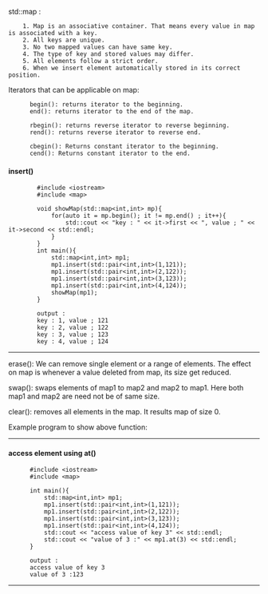 std::map :

        1. Map is an associative container. That means every value in map is associated with a key. 
        2. All keys are unique. 
        3. No two mapped values can have same key. 
        4. The type of key and stored values may differ. 
        5. All elements follow a strict order. 
        6. When we insert element automatically stored in its correct position.
        

Iterators that can be applicable on map:

          begin(): returns iterator to the beginning.
          end(): returns iterator to the end of the map.

          rbegin(): returns reverse iterator to reverse beginning.
          rend(): returns reverse iterator to reverse end.

          cbegin(): Returns constant iterator to the beginning.
          cend(): Returns constant iterator to the end.


#### insert()

            #include <iostream>
            #include <map>

            void showMap(std::map<int,int> mp){
                for(auto it = mp.begin(); it != mp.end() ; it++){
                    std::cout << "key : " << it->first << ", value ; " << it->second << std::endl;
                }    
            }
            int main(){
                std::map<int,int> mp1;
                mp1.insert(std::pair<int,int>(1,121));
                mp1.insert(std::pair<int,int>(2,122));
                mp1.insert(std::pair<int,int>(3,123));
                mp1.insert(std::pair<int,int>(4,124));
                showMap(mp1);
            }

            output :
            key : 1, value ; 121
            key : 2, value ; 122
            key : 3, value ; 123
            key : 4, value ; 124
            
            
---
erase(): We can remove single element or a range of elements. The effect on map is whenever a value deleted from map, its size get reduced.

swap(): swaps elements of map1 to map2 and map2 to map1. Here both map1 and map2 are need not be of same size.

clear(): removes all elements in the map. It results map of size 0.

Example program to show above function:

---

#### access element using at()
          
          #include <iostream>
          #include <map>

          int main(){
              std::map<int,int> mp1;
              mp1.insert(std::pair<int,int>(1,121));
              mp1.insert(std::pair<int,int>(2,122));
              mp1.insert(std::pair<int,int>(3,123));
              mp1.insert(std::pair<int,int>(4,124));
              std::cout << "access value of key 3" << std::endl;
              std::cout << "value of 3 :" << mp1.at(3) << std::endl;
          }
          
          output : 
          access value of key 3
          value of 3 :123

---
